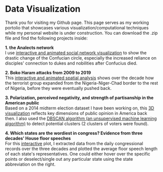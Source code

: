 # Data Visualization

Thank you for visiting my Github page. This page serves as my working portolio that showcases various visualization/computational techniques while my personal website is under construction. You can download the .zip file and find the following projects inside:

**1. the Analects network** <br>
   I use <ins>interactive and animated social network visualization</ins> to show the drastic change of the Confucian circle, especially the increased reliance on disciples' connection to dukes and nobilities after Confucius died.

**2. Boko Haram attacks from 2009 to 2019** <br>
   This <ins>interactive and animated spatial analysis</ins> shows over the decade how the terrorist group expanded from the Nigeria-Niger-Chad border to the rest of Nigeria, before they were eventually pushed back. 

**3. Polarization, perceived negativity, and strength of partisanship in the American public** <br>
   Based on a 2014 midterm election dataset I have been working on, this <ins>3D visualization</ins> reflects key dimensions of public opinion in America back then. I also used the <ins>DBSCAN algorithm (an unsupervised machine learning algorithm)</ins> to detect potential clusters (2 clusters of voters were found).

**4. Which states are the wordiest in congress? Evidence from three decades' House floor speeches** <br>
   For this <ins>interactive</ins> plot, I extracted data from the daily congressional records over the three decades and plotted the average floor speech length of each state's representatives. One could either hover over the specific points or deselect/single out any particular state using the state abbreviation on the right.

